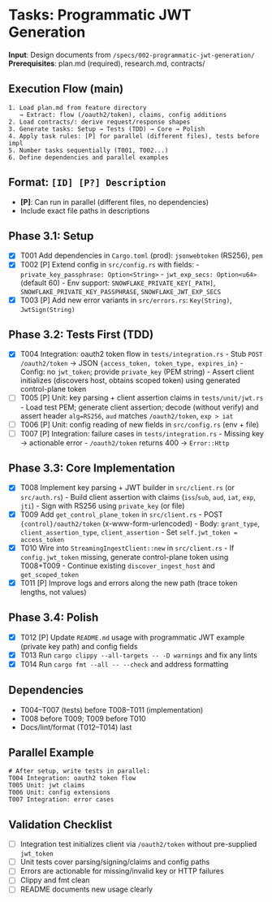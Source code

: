 # Tasks: Programmatic JWT Generation

**Input**: Design documents from `/specs/002-programmatic-jwt-generation/`
**Prerequisites**: plan.md (required), research.md, contracts/

## Execution Flow (main)
```
1. Load plan.md from feature directory
   → Extract: flow (/oauth2/token), claims, config additions
2. Load contracts/: derive request/response shapes
3. Generate tasks: Setup → Tests (TDD) → Core → Polish
4. Apply task rules: [P] for parallel (different files), tests before impl
5. Number tasks sequentially (T001, T002...)
6. Define dependencies and parallel examples
```

## Format: `[ID] [P?] Description`
- **[P]**: Can run in parallel (different files, no dependencies)
- Include exact file paths in descriptions

## Phase 3.1: Setup
- [x] T001 Add dependencies in `Cargo.toml` (prod): `jsonwebtoken` (RS256), `pem`
- [x] T002 [P] Extend config in `src/config.rs` with fields:
      - `private_key_passphrase: Option<String>`
      - `jwt_exp_secs: Option<u64>` (default 60)
      - Env support: `SNOWFLAKE_PRIVATE_KEY[_PATH]`, `SNOWFLAKE_PRIVATE_KEY_PASSPHRASE`, `SNOWFLAKE_JWT_EXP_SECS`
- [x] T003 [P] Add new error variants in `src/errors.rs`: `Key(String)`, `JwtSign(String)`

## Phase 3.2: Tests First (TDD)
- [x] T004 Integration: oauth2 token flow in `tests/integration.rs`
      - Stub `POST /oauth2/token` → JSON `{access_token, token_type, expires_in}`
      - Config: no `jwt_token`; provide `private_key` (PEM string)
      - Assert client initializes (discovers host, obtains scoped token) using generated control-plane token
- [ ] T005 [P] Unit: key parsing + client assertion claims in `tests/unit/jwt.rs`
      - Load test PEM; generate client assertion; decode (without verify) and assert header `alg=RS256`, `aud` matches `/oauth2/token`, `exp > iat`
- [ ] T006 [P] Unit: config reading of new fields in `src/config.rs` (env + file)
- [ ] T007 [P] Integration: failure cases in `tests/integration.rs`
      - Missing key → actionable error
      - `/oauth2/token` returns 400 → `Error::Http`

## Phase 3.3: Core Implementation
- [x] T008 Implement key parsing + JWT builder in `src/client.rs` (or `src/auth.rs`)
      - Build client assertion with claims (`iss`/`sub`, `aud`, `iat`, `exp`, `jti`)
      - Sign with RS256 using `private_key` (or file)
- [x] T009 Add `get_control_plane_token` in `src/client.rs`
      - POST `{control}/oauth2/token` (x-www-form-urlencoded)
      - Body: `grant_type`, `client_assertion_type`, `client_assertion`
      - Set `self.jwt_token = access_token`
- [x] T010 Wire into `StreamingIngestClient::new` in `src/client.rs`
      - If `config.jwt_token` missing, generate control-plane token using T008+T009
      - Continue existing `discover_ingest_host` and `get_scoped_token`
- [x] T011 [P] Improve logs and errors along the new path (trace token lengths, not values)

## Phase 3.4: Polish
- [x] T012 [P] Update `README.md` usage with programmatic JWT example (private key path) and config fields
- [x] T013 Run `cargo clippy --all-targets -- -D warnings` and fix any lints
- [x] T014 Run `cargo fmt --all -- --check` and address formatting

## Dependencies
- T004–T007 (tests) before T008–T011 (implementation)
- T008 before T009; T009 before T010
- Docs/lint/format (T012–T014) last

## Parallel Example
```
# After setup, write tests in parallel:
T004 Integration: oauth2 token flow
T005 Unit: jwt claims
T006 Unit: config extensions
T007 Integration: error cases
```

## Validation Checklist
- [ ] Integration test initializes client via `/oauth2/token` without pre-supplied `jwt_token`
- [ ] Unit tests cover parsing/signing/claims and config paths
- [ ] Errors are actionable for missing/invalid key or HTTP failures
- [ ] Clippy and fmt clean
- [ ] README documents new usage clearly
